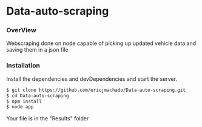 # Data-auto-scraping

### OverView

Webscraping done on node capable of picking up updated vehicle data and saving them in a json file 

### Installation

Install the dependencies and devDependencies and start the server.

```sh
$ git clone https://github.com/ericjmachado/Data-auto-scraping.git
$ cd Data-auto-scraping
$ npm install
$ node app
```

Your file is in the "Results" folder
